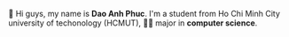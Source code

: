 :wave: Hi guys, my name is **Dao Anh Phuc**. I'm a student from Ho Chi Minh City university of techonology (HCMUT), :man_technologist: major in **computer science**.
